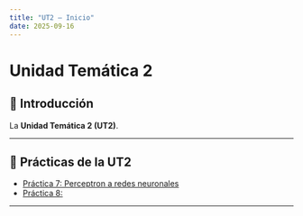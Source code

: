 ```yaml
---
title: "UT2 — Inicio"
date: 2025-09-16
---
```


# Unidad Temática 2

## 📘 Introducción

La **Unidad Temática 2 (UT2)**.

---

## 📂 Prácticas de la UT2

- [Práctica 7: Perceptron a redes neuronales](01-practica7.md)  
- [Práctica 8: ](02-practica8.md)    

---